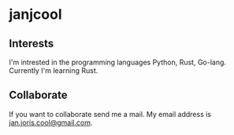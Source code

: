 # janjcool
## Interests
I'm intrested in the programming languages Python, Rust, Go-lang. Currently I'm learning Rust.
## Collaborate
If you want to collaborate send me a mail. My email address is [jan.joris.cool@gmail.com](jan.joris.cool@gmail.com).
